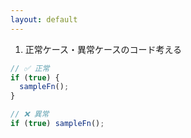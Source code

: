 ```yaml
---
layout: default
---
```


<div class="_bullet">

1. 正常ケース・異常ケースのコード考える

</div>

```ts
// ✅ 正常
if (true) {
  sampleFn();
}

// ❌ 異常
if (true) sampleFn();
```

<!-- 
まず、正常ケース・異常ケースのコードについてです。  
今回の、「if 文に必ず Block を使用する」というルールを考えると、こちらのように、Block が使われている。つまり`{}`で囲われている場合は正常なケースとし、Block が使われていない(`{}`で囲われていない場合は)エラーとします。

こちらのコードを元に、実際の AST を見てみます。  
-->